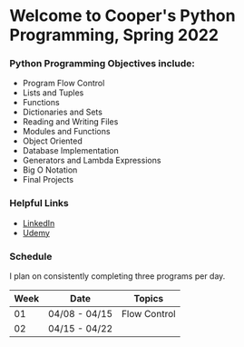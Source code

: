 # Welcome to Cooper's Python Programming, Spring 2022

### Python Programming Objectives include:

* Program Flow Control
* Lists and Tuples
* Functions
* Dictionaries and Sets
* Reading and Writing Files
* Modules and Functions
* Object Oriented
* Database Implementation
* Generators and Lambda Expressions
* Big O Notation
* Final Projects

### Helpful Links

* [LinkedIn](https://www.linkedin.com/in/coopermyers/)
* [Udemy](https://www.udemy.com)

### Schedule
I plan on consistently completing three programs per day.

| Week | Date          | Topics |
| ---- | ------------- | --------------- |
|  01  | 04/08 - 04/15 | Flow Control |
|  02  | 04/15 - 04/22 |  |
